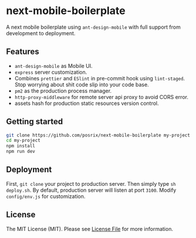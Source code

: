 # next-mobile-boilerplate

A next mobile boilerplate using `ant-design-mobile` with full support from development to deployment.

## Features

  - `ant-design-mobile` as Mobile UI.
  - `express` server customization.
  -  Combines `prettier` and `ESlint` in pre-commit hook using `lint-staged`. Stop worrying about shit code slip into your code base.
  - `pm2` as the production process manager.
  - `http-proxy-middleware` for remote server api proxy to avoid CORS error.
  - assets hash for production static resources version control.

## Getting started

```bash
git clone https://github.com/posrix/next-mobile-boilerplate my-project
cd my-project
npm install
npm run dev
```

## Deployment

First, `git clone` your project to production server. Then simply type `sh deploy.sh`. By default, production server will listen at port `3100`. Modify `config/env.js` for customization.

## License

The MIT License (MIT). Please see [License File](LICENSE.md) for more information.
